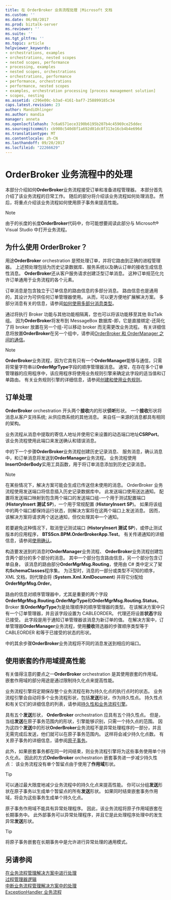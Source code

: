 ```yaml
---
title: 在 OrderBroker 业务流程处理 |Microsoft 文档
ms.custom: ''
ms.date: 06/08/2017
ms.prod: biztalk-server
ms.reviewer: ''
ms.suite: ''
ms.tgt_pltfrm: ''
ms.topic: article
helpviewer_keywords:
- orchestrations, examples
- orchestrations, nested scopes
- nested scopes, performance
- processing, examples
- nested scopes, orchestrations
- orchestrations, performance
- performance, orchestrations
- performance, nested scopes
- examples, orchestration processing [process management solution]
- scopes, nesting
ms.assetid: c296e00c-b3ad-4161-baf7-258899185c34
caps.latest.revision: 23
author: MandiOhlinger
ms.author: mandia
manager: anneta
ms.openlocfilehash: 7c6a6571ece3190b6195b207b4c45969ce25ddec
ms.sourcegitcommit: cb908c540d8f1a692d01dc8f313e16cb4b4e696d
ms.translationtype: MT
ms.contentlocale: zh-CN
ms.lasthandoff: 09/20/2017
ms.locfileid: "22266629"
---
```

# <a name="processing-in-the-orderbroker-orchestration"></a>OrderBroker 业务流程中的处理
本部分介绍如何**OrderBroker**业务流程接受订单和准备进程管理器。 本部分首先介绍了该业务流程的日常工作。 随后的部分将介绍该业务流程如何处理消息。 然后，将重点介绍该业务流程如何使用原子事务来提高性能。  
  
> [!NOTE]
>  由于的长度的长度**OrderBroker**代码中，你可能想要阅读此部分与 Microsoft® Visual Studio 中打开业务流程。  
  
## <a name="why-an-order-broker"></a>为什么使用 OrderBroker？  
 用途**OrderBroker** orchestration 是预处理订单，并将它路由到正确的进程管理器。 上述预处理包括为历史记录数据库、服务系统以及确认订单的接收生成信息性消息。 **OrderBroker**还从客户服务请求创建泛型订单消息。 这种订单规范化允许订单通用于业务流程的各个元素。  
  
 订单消息是包含独立于订单信息的路由信息的多部分消息。 路由信息也是通用的，其设计为可供任何订单管理器使用。 从而，可以更方便地扩展解决方案。 多部分消息有关的信息，请参阅[如何使用多部分消息类型](../core/how-to-use-multi-part-message-types.md)。  
  
 通过将执行 Broker 功能与其他功能相隔离，您也可以将该功能移至其他 BizTalk 组。 因为**OrderBroker**将发布到 MessageBox 数据库-即，它是直接绑定-还简化了将 broker 放置在另一个组-可以移动 broker 而无需更改业务流程。 有关详细信息将放置**OrderBroker**在另一个组中，请参阅[OrderBroker 和 OrderManager 之间的通信](../core/communication-between-orderbroker-and-ordermanager.md)。  
  
> [!NOTE]
>  **OrderBroker**业务流程，因为它具有只有一个**OrderManager**能够与通信，只需将常量字符串以**OrderMgrType**字段的顺序管理器消息。 通常，在存在多个订单管理器的应用程序中，该应用程序将使用业务规则引擎来确定此字段的适当值和订单路由。 有关业务规则引擎的详细信息，请参阅[创建和使用业务规则](../core/creating-and-using-business-rules.md)。  
  
## <a name="order-processing"></a>订单处理  
 **OrderBroker** orchestration 开头两个**接收**内的形状**侦听**形状。 一个**接收**形状将消息从客户支持系统; 从供应商系统的其他消息。 来自任一来源的消息都具有相同的架构。  
  
 业务流程从消息中提取的寄信人地址并使用它来设置的动态端口地址**CSRPort**。 该业务流程使用此端口来发送确认和错误消息。  
  
 中的下一个步骤**OrderBroker**业务流程创建历史记录消息、 服务消息，确认消息中，和订单消息将发送到**OrderManager**业务流程。 业务流程使用**InsertOrderBody**实用工具函数，用于将订单消息添加到历史记录消息。  
  
> [!NOTE]
>  在某些情况下，解决方案可能会生成已传送但未使用的消息。 OrderBroker 业务流程使用发送端口将信息插入历史记录数据库中。 此发送端口使用送达通知。 配置将发送端口映射到包含两个端口的发送端口组-一个用于测试配置端口 (**HistoryInsert 测试 SP**)，一个用于常规配置 (**HistoryInsert SP**)。 如果将该组中的两个端口都保持运行状态，则解决方案将在这两个端口上发送消息。 因而，该解决方案将请求两个送达通知，但仅处理其中一个通知。  
>   
>  若要避免这种情况下，取消登记测试端口 (**HistoryInsert 测试 SP**)，或停止测试版本的应用程序， **BTSScn.BPM.OrderBrokerApp.Test**。 有关传递通知的详细信息，请参阅[使用确认](../core/using-acknowledgments.md)。  
  
 构造要发送到的消息时**OrderManager**业务流程、 **OrderBroker**业务流程创建包含两个部分的多个部分的消息。 其中一个部分包含路由信息，另一个部分包含订单自身。 该消息的路由部分**OrderMgrMsg.Routing**，使用由 C# 类中定义了架构**SchemaClasses**程序集。 为泛型时，消息的一部分或类型不可知的顺序，XML 文档，则代理会将 (**System.Xml.XmlDocument**) 并将它分配给**OrderMgrMsg.Order**。  
  
 路由的信息对顺序管理器中，尤其是重要的两个字段**OrderMgrMsg.Routing.OrderMgrType**和**OrderMgrMsg.Routing.Status**。 Broker 集**OrderMgrType**为是处理顺序的顺序管理器的类型。 在该解决方案中只有一个订单管理器，并且该字段设置为 CABLEORDER。 代理还将设置**状态**字段已接受。 此字段是用于通知订单管理器该消息为新订单的值。 在解决方案中，订单管理器**OrderManager**业务流程，使用**接收**筛选器的步骤顺序类型等于 CABLEORDER 和等于已接受的状态的形状。  
  
 中的其余步骤**OrderBroker**业务流程将不同的消息发送到相应的端口。  
  
## <a name="improving-performance-with-nested-scopes"></a>使用嵌套的作用域提高性能  
 有关值得注意的要点之一**OrderBroker** orchestration 是其使用嵌套的作用域。 嵌套作用域的部分用途是通过限制持久化点来提高性能。  
  
 业务流程引擎将定期保存整个业务流程在称为持久化点的执行点时的状态。 业务流程引擎会自动将多个业务流程形状，包括**发送**形状，作为持久性点。 持久性点和有关它们的详细信息的列表，请参阅[持久性和业务流程引擎](../core/persistence-and-the-orchestration-engine.md)。  
  
 具有五个**发送**形状， **OrderBroker** orchestration 应具有五个持久性点。 但是，当组**发送**在原子事务范围内的形状，引擎能够识别，只需一个持久点的范围。 因为这四个**发送**中的形状**OrderBroker**业务流程不是异常处理程序的一部分，并且无需完成后发送，他们就可以在原子事务范围内。 这样将会减少持久化点数。 有关原子事务的详细信息，请参阅[原子事务](../core/atomic-transactions.md)。  
  
 此外，如果嵌套事务都在同一时间结束，则业务流程引擎将为这些事务使用单个持久化点。 因此的方式**OrderBroker** orchestration 嵌套事务进一步减少持久性点： 该业务流程没有单个暂留点由于使用了**作用域**形状。  
  
> [!TIP]
>  可以通过最大限度地减少业务流程中的持久化点来提高性能。 你可以分组**发送**形状在原子事务以生成单个暂留点的所有**发送**形状。 如果同时结束嵌套事务作用域，将会为这些事务生成单个持久化点。  
  
 原子事务作用域不能具有异常处理程序。 因此，该业务流程将原子作用域嵌套在长期事务中。 此外部事务可以异常处理程序，并且它是此处理程序处理中的发生异常**发送**形状。  
  
> [!TIP]
>  将原子事务嵌套在长期事务中是允许进行异常处理的通用模式。  
  
## <a name="see-also"></a>另请参阅  
 [在业务流程管理解决方案中进行处理](../core/processing-in-the-business-process-management-solution.md)   
 [过程管理器逻辑](../core/process-manager-logic.md)   
 [中断业务流程管理解决方案中的处理](../core/interrupt-handling-in-the-business-process-management-solution.md)   
 [ExceptionHandler 业务流程](../core/the-exceptionhandler-orchestration.md)